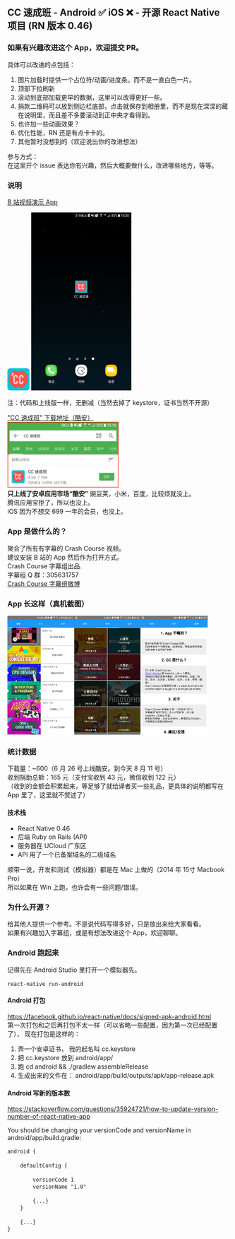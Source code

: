 ## CC 速成班 - Android :white_check_mark: iOS :x: - 开源 React Native 项目 (RN 版本 0.46)
### 如果有兴趣改进这个 App，欢迎提交 PR。
具体可以改进的点包括：      
1. 图片加载时提供一个占位符/动画/进度条。而不是一直白色一片。  
2. 顶部下拉刷新  
3. 滚动到底部加载更早的数据，这里可以改得更好一些。 
4. 捐款二维码可以放到侧边栏底部，点击就保存到相册里，而不是现在深深的藏在说明里，而且差不多要滚动到正中央才看得到。
5. 也许加一些动画效果？  
6. 优化性能，RN 还是有点卡卡的。
7. 其他暂时没想到的（欢迎说出你的改进想法）
           
参与方式：          
在这里开个 issue 表达你有兴趣，然后大概要做什么，改进哪些地方，等等。     

### 说明
[B 站视频演示 App](https://www.bilibili.com/video/av13236166/)

<img src="/unrelated-stuff/cc-logo.png" width="10%">       
<img src="/unrelated-stuff/ss.png" width="45%">    

注：代码和上线版一样，无删减（当然去掉了 keystore，证书当然不开源）   

["CC 速成班" 下载地址（酷安）](https://www.coolapk.com/apk/147390)    
<img src="/unrelated-stuff/ku-an.png" width="50%">   
**只上线了安卓应用市场“酷安”** 
豌豆荚，小米，百度，比较烦就没上。       
腾讯应用宝拒了，所以也没上。      
iOS 因为不想交 699 一年的会员，也没上。    


### App 是做什么的？
聚合了所有有字幕的 Crash Course 视频。       
建议安装 B 站的 App 然后作为打开方式。         
Crash Course 字幕组出品.         
字幕组 Q 群：305631757    
[Crash Course 字幕组微博](http://weibo.com/5237129097/profile?rightmod=1&wvr=6&mod=personnumber&is_all=1)


### App 长这样（真机截图）
<img src="/unrelated-stuff/1.png" width="30%"><img src="/unrelated-stuff/2.png" width="30%"><img src="/unrelated-stuff/3.png" width="30%">


### 统计数据
下载量：~600（6 月 26 号上线酷安。到今天 8 月 11 号）          
收到捐助总额：165 元（支付宝收到 43 元，微信收到 122 元）            
（收到的金额会积累起来，等足够了就给译者买一些礼品，更具体的说明都写在 App 里了，这里就不赘述了）  

#### 技术栈
* React Native 0.46  
* 后端 Ruby on Rails (API)   
* 服务器在 UCloud 广东区   
* API 用了一个已备案域名的二级域名  

顺带一说，开发和测试（模拟器）都是在 Mac 上做的（2014 年 15寸 Macbook Pro）  
所以如果在 Win 上跑，也许会有一些问题/错误。        


### 为什么开源？
给其他人提供一个参考。不是说代码写得多好，只是放出来给大家看看。   
如果有兴趣加入字幕组，或是有想法改进这个 App，欢迎聊聊。   

<!--
### 怎么学？（看代码）
因为目前只有 Android 的，
所以 
1. 看一眼 index.android.js
2. 代码都在 src 里，放到一个文件夹就不会乱七八糟
3. src/Api.js 放的都是 API 地址，统一放一起好管理
4. 刚进去的时候，首页那个最新 tab， 是 src/HomeScreen.js
5. "系列" 是 src/CategoryScreen.js
6. "系列"点击任意一个是 src/CategoryListScreen.js
7. "说明"页面是 NoteScreen.js
8. TestScreen/VideoScreen 没用上，先放着。
9. 没了，就这么些代码，看一遍预计花费 < 30 分钟。有用的代码就 6 个文件。

* [index.android.js](./index.android.js)
* [src/HomeScreen](./src/HomeScreen.js) 
* [src/CategoryScreen](./src/CategoryScreen.js)
* [src/CategoryListScreen](./src/CategoryListScreen.js)
* [src/NoteScreen](./src/NoteScreen.js)
* [src/Api](./src/Api.js)
-->


### Android 跑起来
记得先在 Android Studio 里打开一个模拟器先。  
```
react-native run-android
```

#### Android 打包
https://facebook.github.io/react-native/docs/signed-apk-android.html     
第一次打包和之后再打包不太一样（可以省略一些配置，因为第一次已经配置了），
现在打包是这样的：      

1. 弄一个安卓证书， 我的起名叫 cc.keystore
2. 把 cc.keystore 放到 android/app/
3. 跑 cd android && ./gradlew assembleRelease
4. 生成出来的文件在： android/app/build/outputs/apk/app-release.apk 

#### Android 写新的版本数
https://stackoverflow.com/questions/35924721/how-to-update-version-number-of-react-native-app

You should be changing your versionCode and versionName in android/app/build.gradle:
```
android {

    defaultConfig {

        versionCode 1
        versionName "1.0"

        {...}
    }

    {...}
}
```
